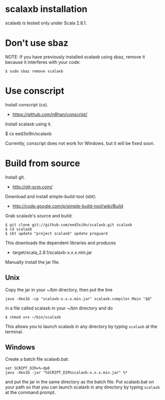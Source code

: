 scalaxb installation
====================

scalaxb is tested only under Scala 2.8.1. 

Don't use sbaz
==============

NOTE: If you have previously installed scalaxb using sbaz, remove it
because it interferes with your code:

    $ sudo sbaz remove scalaxb

Use conscript
=============

Install conscript (cs).

- https://github.com/n8han/conscript/

Install scalaxb using it.

   $ cs eed3si9n/scalaxb

Currently, conscript does not work for Windows, but it will be fixed soon.

Build from source
=================

Install git.

- http://git-scm.com/

Download and install simple-build-tool (sbt):

- http://code.google.com/p/simple-build-tool/wiki/Build
  
Grab scalaxb's source and build:
   
    $ git clone git://github.com/eed3si9n/scalaxb.git scalaxb
    $ cd scalaxb
    $ sbt update "project scalaxb" update proguard

This downloads the dependent libraries and produces
- target/scala_2.8.1/scalaxb-x.x.x.min.jar

Manually install the jar file.

Unix
----

Copy the jar in your ~/bin directory, then put the line

    java -Xmx1G -cp "scalaxb-x.x.x.min.jar" scalaxb.compiler.Main "$@"

in a file called scalaxb in your ~/bin directory and do

    $ chmod u+x ~/bin/scalaxb
  
This allows you to launch scalaxb in any directory by typing `scalaxb` at the
terminal.

Windows
-------

Create a batch file scalaxb.bat:

    set SCRIPT_DIR=%~dp0
    java -Xmx1G -jar "%SCRIPT_DIR%scalaxb-x.x.x.min.jar" %*

and put the jar in the same directory as the batch file. Put scalaxb.bat on your
path so that you can launch scalaxb in any directory by typing `scalaxb` at the
command prompt.
